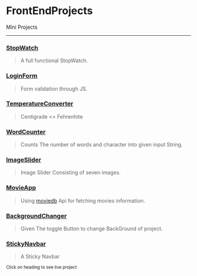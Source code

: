 # FrontEndProjects
<bold>Mini Projects</bold>
<hr>

### [StopWatch](https://complecatedboy.github.io/FrontEndProjects/StopWatch/)
>A full functional StopWatch.

### [LoginForm](https://complecatedboy.github.io/FrontEndProjects/LoginForm/)
>Form validation through JS.

### [TemperatureConverter](https://complecatedboy.github.io/FrontEndProjects/TemperatureConverter/)
>Centigrade <> Fehrenhite

### [WordCounter](https://complecatedboy.github.io/FrontEndProjects/WordCounter/)
>Counts The number of words and character into given input String.

### [ImageSlider](https://complecatedboy.github.io/FrontEndProjects/ImageSlider/)
>Image Slider Consisting of seven images.

### [MovieApp](https://complecatedboy.github.io/FrontEndProjects/MovieApp/)
>Using [moviedb](https://www.themoviedb.org/) Api for fetching movies information.

### [BackgroundChanger](https://complecatedboy.github.io/FrontEndProjects/BackgroundChanger/)
>Given The toggle Button to change BackGround of project.

### [StickyNavbar](https://complecatedboy.github.io/FrontEndProjects/StickyNavbar/)
>A Sticky Navbar

<small>Click on heading to see live project</small>

